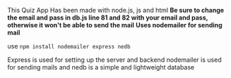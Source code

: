 This Quiz App Has been made with node.js, js and html
**Be sure to change the email and pass in db.js line 81 and 82 with your email and pass, otherwise it won't be able to send the mail**
**Uses nodemailer for sending mail**

use `npm install nodemailer express nedb`

Express is used for setting up the server and backend
nodemailer is used for sending mails
and nedb is a simple and lightweight database
